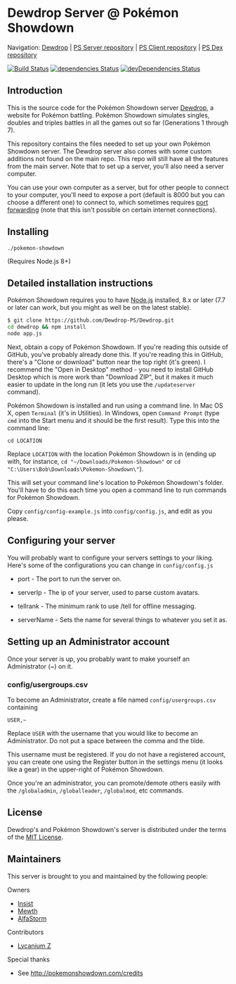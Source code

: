Dewdrop Server @ Pokémon Showdown
========================================================================

Navigation: [Dewdrop][1] | [PS Server repository][10] | [PS Client repository][2] | [PS Dex repository][3]

  [1]: http://dewdrop.psim.us/
  [2]: https://github.com/Zarel/Pokemon-Showdown-Client
  [3]: https://github.com/Zarel/Pokemon-Showdown-Dex
  [10]: https://github.com/Zarel/Pokemon-Showdown

[![Build Status](https://travis-ci.org/Dewdrop-PS/Dewdrop.svg?branch=master)](https://travis-ci.org/Dewdrop-PS/Dewdrop)
[![dependencies Status](https://david-dm.org/Dewdrop-PS/Dewdrop/status.svg)](https://david-dm.org/Dewdrop-PS/Dewdrop)
[![devDependencies Status](https://david-dm.org/Dewdrop-PS/Dewdrop/dev-status.svg)](https://david-dm.org/Dewdrop-PS/Dewdrop?type=dev)

Introduction
------------------------------------------------------------------------

This is the source code for the Pokémon Showdown server [Dewdrop][4], a website for Pokémon battling. Pokémon Showdown simulates singles, doubles and triples battles in all the games out so far (Generations 1 through 7).

This repository contains the files needed to set up your own Pokémon Showdown server. The Dewdrop server also comes with some custom additions not found on the main repo. This repo will still have all the features from the main server. Note that to set up a server, you'll also need a server computer.

You can use your own computer as a server, but for other people to connect to your computer, you'll need to expose a port (default is 8000 but you can choose a different one) to connect to, which sometimes requires [port forwarding][5] (note that this isn't possible on certain internet connections).

  [4]: http://dewdrop.psim.us/
  [5]: http://en.wikipedia.org/wiki/Port_forwarding


Installing
------------------------------------------------------------------------

    ./pokemon-showdown

(Requires Node.js 8+)


Detailed installation instructions
------------------------------------------------------------------------

Pokémon Showdown requires you to have [Node.js][6] installed, 8.x or later (7.7 or later can work, but you might as well be on the latest stable).

```bash
$ git clone https://github.com/Dewdrop-PS/Dewdrop.git
cd dewdrop && npm install
node app.js
```

Next, obtain a copy of Pokémon Showdown. If you're reading this outside of GitHub, you've probably already done this. If you're reading this in GitHub, there's a "Clone or download" button near the top right (it's green). I recommend the "Open in Desktop" method - you need to install GitHub Desktop which is more work than "Download ZIP", but it makes it much easier to update in the long run (it lets you use the `/updateserver` command).

Pokémon Showdown is installed and run using a command line. In Mac OS X, open `Terminal` (it's in Utilities). In Windows, open `Command Prompt` (type `cmd` into the Start menu and it should be the first result). Type this into the command line:

    cd LOCATION

Replace `LOCATION` with the location Pokémon Showdown is in (ending up with, for instance, `cd "~/Downloads/Pokemon-Showdown"` or `cd "C:\Users\Bob\Downloads\Pokemon-Showdown\"`).

This will set your command line's location to Pokémon Showdown's folder. You'll have to do this each time you open a command line to run commands for Pokémon Showdown.

Copy `config/config-example.js` into `config/config.js`, and edit as you please.

  [6]: https://nodejs.org/

Configuring your server
------------------------------------------------------------------------

You will probably want to configure your servers settings to your liking.
Here's some of the configurations you can change in `config/config.js`

- port - The port to run the server on.

- serverIp - The ip of your server, used to parse custom avatars.

- tellrank - The minimum rank to use /tell for offline messaging.

- serverName - Sets the name for several things to whatever you set it as.

Setting up an Administrator account
------------------------------------------------------------------------

Once your server is up, you probably want to make yourself an Administrator (~) on it.

### config/usergroups.csv

To become an Administrator, create a file named `config/usergroups.csv` containing

    USER,~

Replace `USER` with the username that you would like to become an Administrator. Do not put a space between the comma and the tilde.

This username must be registered. If you do not have a registered account, you can create one using the Register button in the settings menu (it looks like a gear) in the upper-right of Pokémon Showdown.

Once you're an administrator, you can promote/demote others easily with the `/globaladmin`, `/globalleader`, `/globalmod`, etc commands.

License
------------------------------------------------------------------------

Dewdrop's and Pokémon Showdown's server is distributed under the terms of the [MIT License][9].

  [9]: https://github.com/Dewdrop-PS/Dewdrop/blob/master/LICENSE



Maintainers
------------------------------------------------------------------------

This server is brought to you and maintained by the following people:

Owners

- [Insist](https://github.com/DeathlyPlays)
- [Mewth](https://github.com/Mewthy)
- [AlfaStorm](https://github.com/AlphaWind)

Contributors

- [Lycanium Z](https://github.com/Lycanium-Z)

Special thanks

- See http://pokemonshowdown.com/credits

